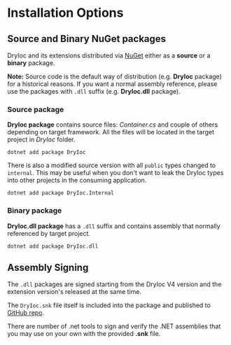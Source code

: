 # Installation Options

## Source and Binary NuGet packages

DryIoc and its extensions distributed via [NuGet](https://www.nuget.org/packages?q=dryioc) either as a __source__ or a __binary__ package.

__Note:__ Source code is the default way of distribution (e.g. __DryIoc__ package) for a historical reasons. If you want a normal assembly reference, please use the packages with `.dll` suffix (e.g. __DryIoc.dll__ package).


### Source package 

__DryIoc package__ contains source files: _Container.cs_ and couple of others depending on target framework. All the files will be located in the target project in _DryIoc_ folder.

`dotnet add package DryIoc`

There is also a modified source version with all `public` types changed to `internal`. This may be useful when you don't want to leak the DryIoc types into other projects in the consuming application.

`dotnet add package DryIoc.Internal`


### Binary package 

__DryIoc.dll package__ has a `.dll` suffix and contains assembly that normally referenced by target project.

`dotnet add package DryIoc.dll`



## Assembly Signing

The `.dll` packages are signed starting from the DryIoc V4 version and the extension version's released at the same time.

The `DryIoc.snk` file itself is included into the package and published to [GitHub repo](https://github.com/dadhi/DryIoc/blob/master/DryIoc.snk).

There are number of .net tools to sign and verify the .NET assemblies that you may use on your own with the provided **.snk** file.
